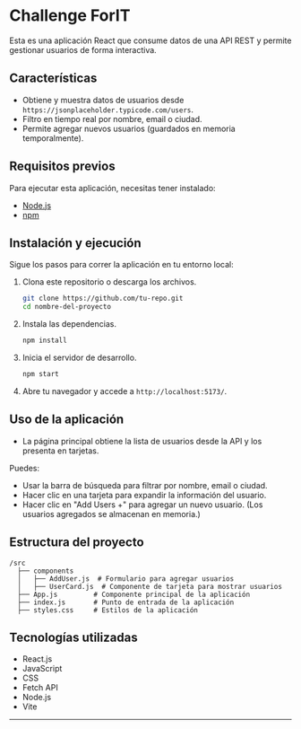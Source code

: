# Challenge ForIT

Esta es una aplicación React que consume datos de una API REST y permite gestionar usuarios de forma interactiva.

## Características
- Obtiene y muestra datos de usuarios desde `https://jsonplaceholder.typicode.com/users`.
- Filtro en tiempo real por nombre, email o ciudad.
- Permite agregar nuevos usuarios (guardados en memoria temporalmente).

## Requisitos previos
Para ejecutar esta aplicación, necesitas tener instalado:
- [Node.js](https://nodejs.org/)
- [npm](https://www.npmjs.com/)

## Instalación y ejecución
Sigue los  pasos para correr la aplicación en tu entorno local:

1. Clona este repositorio o descarga los archivos.
   ```sh
   git clone https://github.com/tu-repo.git
   cd nombre-del-proyecto
   ```

2. Instala las dependencias.
   ```sh
   npm install
   ```

3. Inicia el servidor de desarrollo.
   ```sh
   npm start
   ```

4. Abre tu navegador y accede a `http://localhost:5173/`.

## Uso de la aplicación
- La página principal obtiene la lista de usuarios desde la API y los presenta en tarjetas.

Puedes:
- Usar la barra de búsqueda para filtrar por nombre, email o ciudad.
- Hacer clic en una tarjeta para expandir la información del usuario.
- Hacer clic en "Add Users +" para agregar un nuevo usuario. (Los usuarios agregados se almacenan en memoria.)

## Estructura del proyecto
```
/src
  ├── components
  │   ├── AddUser.js  # Formulario para agregar usuarios
  │   ├── UserCard.js  # Componente de tarjeta para mostrar usuarios
  ├── App.js         # Componente principal de la aplicación
  ├── index.js       # Punto de entrada de la aplicación
  ├── styles.css     # Estilos de la aplicación
```

## Tecnologías utilizadas
- React.js
- JavaScript
- CSS
- Fetch API
- Node.js
- Vite

---

